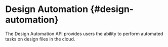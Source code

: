 # Design Automation {#design-automation}

The Design Automation API provides users the ability to perform automated tasks on design files in the cloud.